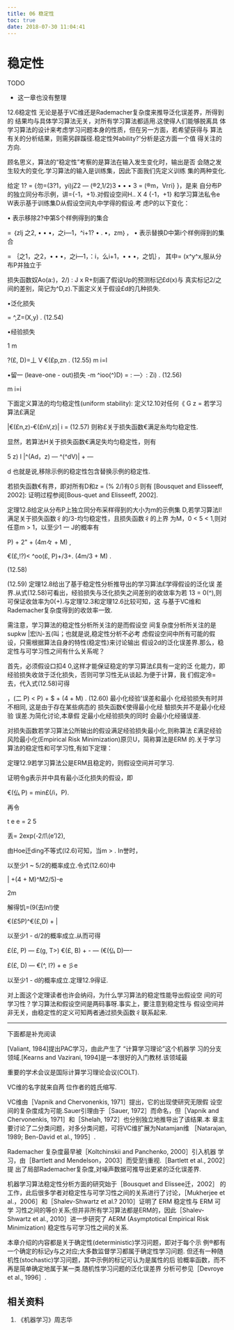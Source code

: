 ```yaml
---
title: 06 稳定性
toc: true
date: 2018-07-30 11:04:41
---
```

# 稳定性


TODO

- 这一章也没有整理




12.6稳定性
无论是基于VC维还是Rademacher复杂度来推导泛化误差界，所得到的 结果均与具体学习算法无关，对所有学习算法都适用.这使得人们能够脱离具 体学习算法的设计来考虑学习问题本身的性质，但在另一方面，若希望获得与 算法有关的分析结果，则需另辟蹊径.稳定性舛ability?'分析是这方面一个值 得关注的方向.

顾名思义，算法的“稳定性”考察的是算法在输入发生变化时，输出是否 会随之发生较大的变化.学习算法的输入是训练集，因此下面我们先定义训练 集的两种变化.

给定 1? = {勿=(3?1，yi)jZ2 — (®2,1/2)3 • • • 3 = (®m，Vrri} }，是来 自分布P的独立同分布示例，讲={-1，+1}.对假设空间H.. X 4 {-1，+1} 和学习算法私令e W表示基于训练集D从假设空间丸中学得的假设.考 虑P的以下变化：

•    表示移除2?中第S个样例得到的集合

= ｛zlj 之2, • • •，之i—1，^i+1? • . •，zm｝，
•    表示替换D中第i个样例得到的集合

= ｛之1，之2，• • •，之i—1，：i，么i+1，• • •，之饥｝，
其中= (x^y^x,服从分布P并独立于

损失函数奴Ao(a:)，2/) : J x    R+刻画了假设Up的预测标记£d(x)与
真实标记2/之间的差别，简记为^D,z).下面定义关于假设£d的几种损失.

•泛化损失

= ^,Z=(X,y)    .    (12.54)

•经验损失

1 m

?(£, D)=丄 V €(£p,zn .    (12.55)
m i=l

•留一 (leave-one - out)损失
-m
^ioo(^)D) = : —〉:    Zi) .    (12.56)

m i=i

下面定义算法的均匀稳定性(uniform stability):
定义12.10对任何《 G z =    若学习算法£满足

|€(£n,z)-€(£nV,z)| i =    (12.57)
则称£关于损失函数€满足糸均匀稳定性.

显然，若算法H关于损失函数€满足失均匀稳定性，则有

5 z) I
|^(Ad，z) — ^(^dV)| +    —

d
也就是说,移除示例的稳定性包含替换示例的稳定性.

若损失函数€有界，即对所有D和z = (% 2/)有0彡则有 [Bousquet and Elisseeff, 2002]:
证明过程参阅[Bous-quet and Elisseeff, 2002].


定理12.8给定从分布P上独立同分布采样得到的大小为m的示例集 D,若学习算法I!满足关于损失函数彳的/3-均匀稳定性，且损失函数彳的上界 为M，0 < 5 < 1,则对任意m > 1，以至少1 一 J的概率有

P) + 2" + (4m々 + M)    ,

€(£,!?)< ^oo(£, P)+/3+. (4m/3 + M)    .


(12.58)


(12.59)
定理12.8给出了基于稳定性分析推导出的学习算法£学得假设的泛化误 差界.从式(12.58)可看出，经验损失与泛化损失之间差别的收敛率为若 13 = 0(^),则可保证收敛率为0(+).与定理12.3和定理12.6比较可知，这 与基于VC维和Rademacher复杂度得到的收敛率一致.

需注意，学习算法的稳定性分析所关注的是而假设空 间复杂度分析所关注的是supkw |宏㈨-五(叫；也就是说,稳定性分析不必考 虑假设空间中所有可能的假设，只需根据算法自身的特性(稳定性)来讨论输出 假设2d的泛化误差界.那么，稳定性与可学习性之间有什么关系呢？

首先，必须假设口扣4 0,这样才能保证稳定的学习算法£具有一定的泛 化能力，即经验损失收敛于泛化损失，否则可学习性无从谈起.为便于计算，我 们假定冷=去，代入式(12.58)可得

，(二 P) < P) + $ + (4 + M)    .    (12.60)
最小化经验'误差和最小 化经验损失有时并不相同, 这是由于存在某些病态的 损失函数€使得最小化经 驗损失并不是最小化经验 误差.为简化讨论,本章假 定最小化经验损失的同时 会最小化经骚误差.


对损失函数若学习算法公所输出的假设满足经验损失最小化,则称算法 £满足经验风险最小化(Empirical Risk Minimization)原贝U，简称算法是ERM 的.关于学习算法的稳定性和可学习性,有如下定理：

定理12.9若学习算法公是ERM且稳定的，则假设空间并可学习.

证明令g表示并中具有最小泛化损失的假设，即

€(仏 P) = min£(/i，P).

再令

t e e = 2 5

丢= 2exp(-2爪(e’)2),

由Hoe迁ding不等式(I2.6)可知，当m > . In誉时，

以至少1 ~ 5/2的概率成立.令式(12.60)中

| +(4 + M)^M2/5)-e


2m


解得饥=(9(去In!)使

€(£5P)^€(£,D) + |

以至少1 - d/2的概率成立.从而可得

£(£, P) — £(g, T>)    €(£, B) + - — (€(仏 D)—-

£(£, D) — €(^, I?) + e 彡e

以至少1 - d的概率成立.定理12.9得证.

对上面这个定理读者也许会纳闷，为什么学习算法的稳定性能导出假设空 间的可学习性？学习算法和假设空间是两码事呀.事实上，要注意到稳定性与 假设空间并非无关，由稳定性的定义可知两者通过损失函数彳联系起来.





***

下面都是补充阅读


[Valiant, 1984]提出PAC学习，由此产生了 “计算学习理论”这个机器学 习的分支领域.[Kearns and Vazirani, 1994]是一本很好的入门教材.该领域最

重要的学术会议是国际计算学习理论会议(COLT).

VC维的名字就来自两 位作者的姓氏缩写.


VC维由［Vapnik and Chervonenkis, 1971］提出，它的出现使研究无限假 设空间的复杂度成为可能.Sauer引理由于［Sauer, 1972］而命名，但［Vapnik and Chervonenkis, 1971］和［Shelah, 1972］也分别独立地推导出了该结果.本 章主要讨论了二分类问题，对多分类问题，可将VC维扩展为Natamjan维 ［Natarajan, 1989; Ben-David et al., 1995］.

Rademacher 复杂度最早被［Koltchinskii and Panchenko, 2000］引入机器 学习，由［Bartlett and Mendelson，2003］而受至!j重视.［Bartlett et al., 2002］提 出了局部Rademacher复杂度,对噪声数据可推导出更紧的泛化误差界.

机器学习算法稳定性分析方面的研究始于［Bousquet and Elissee迁，2002］ 的工作，此后很多学者对稳定性与可学习性之间的关系进行了讨论，［Mukherjee et al.，2006］和［Shalev-Shwartz et al.? 2010］证明了 ERM 稳定性与 ERM 可学 习性之间的等价关系;但并非所有学习算法都是ERM的，因此［Shalev-Shwartz et al., 2010］进一步研究了 AERM (Asymptotical Empirical Risk Minimization) 稳定性与可学习性之间的关系.

本章介绍的内容都是关于确定性(deterministic)学习问题，即对于每个示 例®都有一个确定的标记y与之对应;大多数监督学习都属于确定性学习问题. 但还有一种随机性(stochastic)学习问题，其中示例的标记可认为是属性的后 验概率函数，而不再是简单确定地属于某一类.随机性学习问题的泛化误差界 分析可参见［Devroye et al., 1996］.




## 相关资料

1. 《机器学习》周志华
